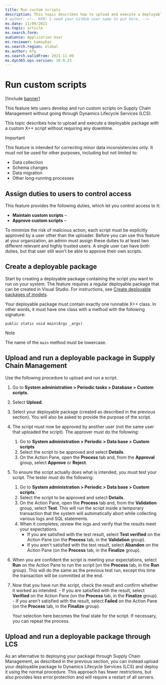 ```yaml
---
title: Run custom scripts
description: This topic describes how to upload and execute a deployable package with a custom X++ script without requiring any downtime.
# author: <!-- KFM: I need your GitHub user name to put here. -->
ms.date: 11/09/2021
ms.topic: article
ms.search.form:
audience: Application User
ms.reviewer: kamaybac
ms.search.region: Global
ms.author: mfp
ms.search.validFrom: 2021-11-09
ms.dyn365.ops.version: 10.0.23
---
```


# Run custom scripts

[!include [banner](../includes/banner.md)]

This feature lets users develop and run custom scripts on Supply Chain Management without going through Dynamics Lifecycle Services (LCS).

This topic describes how to upload and execute a deployable package with a custom X++ script without requiring any downtime.

> [!IMPORTANT]
> This feature is intended for correcting minor data inconsistencies only. It must not be used for other purposes, including but not limited to:
> 
> - Data collection
> - Schema changes
> - Data migration
> - Other long-running processes

## Assign duties to users to control access

This feature provides the following duties, which let you control access to it:

- **Maintain custom scripts** – <!-- KFM: Add a short description -->
- **Approve custom scripts** – <!-- KFM: Add a short description -->

To minimize the risk of malicious action, each script must be explicitly approved by a user other than the uploader. Before you can use this feature at your organization, an admin must assign these duties to at least two different relevant and highly trusted users. A single user can have both duties, but that user still won't be able to approve their own scripts.

## Create a deployable package

Start by creating a deployable package containing the script you want to run on your system. The feature requires a regular deployable package that can be created in Visual Studio. For instructions, see [Create deployable packages of models](../deployment/create-apply-deployable-package.md).

Your deployable package must contain exactly one runnable X++ class. In other words, it must have one class with a method with the following signature:

```xpp
public static void main(Args _args)
```

> [!NOTE]
> The name of the `main` method must be lowercase.

## Upload and run a deployable package in Supply Chain Management

Use the following procedure to upload and run a script.

1. Go to **System administration \> Periodic tasks \> Database \> Custom scripts**. <!-- KFM: I don't see this. FM needed? SCM Version required? -->
1. Select **Upload**.
1. Select your deployable package (created as described in the previous section). You will also be asked to provide the purpose of the script.
1. The script must now be approved by another user (not the same user that uploaded the script). The approver must do the following:
    1. Go to **System administration \> Periodic \> Data base \> Custom scripts**
    1. Select the script to be approved and select **Details**.
    1. On the Action Pane, open the **Process** tab and, from the **Approval** group, select **Approve** or **Reject**.  <!-- KFM: What effects do each of these have? On what basis will the approver make their decision? Do we expect the approver to inspect or test the script somehow? -->
1. To ensure the script actually does what is intended, you must test your script. The tester must do the following:  <!-- KFM: Is this part of the approval process? Or does the script need to be approved before it can be tested? Do we think the tester is the same as the approver or the same as the uploader? -->
    1. Go to **System administration \> Periodic \> Data base \> Custom scripts**.
    1. Select the script to be approved and select **Details**.
    1. On the Action Pane, open the **Process** tab and, from the **Validation** group, select **Test**. This will run the script inside a temporary transaction that the system will automatically abort while collecting various logs and SQL statements.
    1. When it completes, review the logs and verify that the results meet your expectations.
        - If you are satisfied with the test result, select **Test verified** on the Action Pane (on the **Process** tab, in the **Validation** group). <!-- KFM: What effect does this have? Unlocks the run command? -->
        - If you aren't satisfied with the test result, select **Abandon** on the Action Pane (on the **Process** tab, in the **Finalize** group). <!-- KFM: What effect does this have, and what do I no next, start over? Also, it seems like this button should be under "Test verified" in the **Validation** group. -->

1. When you are confident the script is meeting your expectations, select **Run** on the Action Pane to run the script (on the **Process** tab, in the **Run** group). This will do the same as the previous test run, except this time the transaction will be committed at the end.
1. Now that you have run the script, check the result and confirm whether it worked as intended.
        - If you are satisfied with the result, select **Verified** on the Action Pane (on the **Process** tab, in the **Finalize** group). <!-- KFM: What effect does this have? -->
        - If you aren't satisfied with the result, select **Failed** on the Action Pane (on the **Process** tab, in the **Finalize** group). <!-- KFM: What effect does this have? -->

    Your selection here becomes the final state for the script. If necessary, you can repeat the process. <!-- KFM: Can we run a script twice, or is it locked once marked verified, failed, or Abandoned? -->

## Upload and run a deployable package through LCS

As an alternative to deploying your package through Supply Chain Management, as described in the previous section, you can instead upload your deployable package to Dynamics Lifecycle Services (LCS) and deploy it using the normal procedure. <!-- KFM: Can we link to more info about this procedure?  --> This approach has fewer restrictions, but also provides less error protection and will require a restart of all servers.
